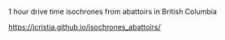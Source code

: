 1 hour drive time isochrones from abattoirs in British Columbia

https://jcristia.github.io/isochrones_abattoirs/